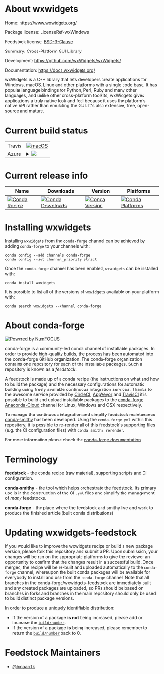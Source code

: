 About wxwidgets
===============

Home: https://www.wxwidgets.org/

Package license: LicenseRef-wxWindows

Feedstock license: [BSD-3-Clause](https://github.com/conda-forge/wxwidgets-feedstock/blob/master/LICENSE.txt)

Summary: Cross-Platform GUI Library

Development: https://github.com/wxWidgets/wxWidgets/

Documentation: https://docs.wxwidgets.org/

wxWidgets is a C++ library that lets developers create applications for
Windows, macOS, Linux and other platforms with a single code base. It has
popular language bindings for Python, Perl, Ruby and many other languages,
and unlike other cross-platform toolkits, wxWidgets gives applications a
truly native look and feel because it uses the platform's native API rather
than emulating the GUI. It's also extensive, free, open-source and mature.


Current build status
====================


<table><tr>
    <td>Travis</td>
    <td>
      <a href="https://travis-ci.com/conda-forge/wxwidgets-feedstock">
        <img alt="macOS" src="https://img.shields.io/travis/com/conda-forge/wxwidgets-feedstock/master.svg?label=macOS">
      </a>
    </td>
  </tr>
    
  <tr>
    <td>Azure</td>
    <td>
      <details>
        <summary>
          <a href="https://dev.azure.com/conda-forge/feedstock-builds/_build/latest?definitionId=10107&branchName=master">
            <img src="https://dev.azure.com/conda-forge/feedstock-builds/_apis/build/status/wxwidgets-feedstock?branchName=master">
          </a>
        </summary>
        <table>
          <thead><tr><th>Variant</th><th>Status</th></tr></thead>
          <tbody><tr>
              <td>linux_64</td>
              <td>
                <a href="https://dev.azure.com/conda-forge/feedstock-builds/_build/latest?definitionId=10107&branchName=master">
                  <img src="https://dev.azure.com/conda-forge/feedstock-builds/_apis/build/status/wxwidgets-feedstock?branchName=master&jobName=linux&configuration=linux_64_" alt="variant">
                </a>
              </td>
            </tr><tr>
              <td>linux_aarch64</td>
              <td>
                <a href="https://dev.azure.com/conda-forge/feedstock-builds/_build/latest?definitionId=10107&branchName=master">
                  <img src="https://dev.azure.com/conda-forge/feedstock-builds/_apis/build/status/wxwidgets-feedstock?branchName=master&jobName=linux&configuration=linux_aarch64_" alt="variant">
                </a>
              </td>
            </tr><tr>
              <td>linux_ppc64le</td>
              <td>
                <a href="https://dev.azure.com/conda-forge/feedstock-builds/_build/latest?definitionId=10107&branchName=master">
                  <img src="https://dev.azure.com/conda-forge/feedstock-builds/_apis/build/status/wxwidgets-feedstock?branchName=master&jobName=linux&configuration=linux_ppc64le_" alt="variant">
                </a>
              </td>
            </tr><tr>
              <td>win_64</td>
              <td>
                <a href="https://dev.azure.com/conda-forge/feedstock-builds/_build/latest?definitionId=10107&branchName=master">
                  <img src="https://dev.azure.com/conda-forge/feedstock-builds/_apis/build/status/wxwidgets-feedstock?branchName=master&jobName=win&configuration=win_64_" alt="variant">
                </a>
              </td>
            </tr>
          </tbody>
        </table>
      </details>
    </td>
  </tr>
</table>

Current release info
====================

| Name | Downloads | Version | Platforms |
| --- | --- | --- | --- |
| [![Conda Recipe](https://img.shields.io/badge/recipe-wxwidgets-green.svg)](https://anaconda.org/conda-forge/wxwidgets) | [![Conda Downloads](https://img.shields.io/conda/dn/conda-forge/wxwidgets.svg)](https://anaconda.org/conda-forge/wxwidgets) | [![Conda Version](https://img.shields.io/conda/vn/conda-forge/wxwidgets.svg)](https://anaconda.org/conda-forge/wxwidgets) | [![Conda Platforms](https://img.shields.io/conda/pn/conda-forge/wxwidgets.svg)](https://anaconda.org/conda-forge/wxwidgets) |

Installing wxwidgets
====================

Installing `wxwidgets` from the `conda-forge` channel can be achieved by adding `conda-forge` to your channels with:

```
conda config --add channels conda-forge
conda config --set channel_priority strict
```

Once the `conda-forge` channel has been enabled, `wxwidgets` can be installed with:

```
conda install wxwidgets
```

It is possible to list all of the versions of `wxwidgets` available on your platform with:

```
conda search wxwidgets --channel conda-forge
```


About conda-forge
=================

[![Powered by
NumFOCUS](https://img.shields.io/badge/powered%20by-NumFOCUS-orange.svg?style=flat&colorA=E1523D&colorB=007D8A)](https://numfocus.org)

conda-forge is a community-led conda channel of installable packages.
In order to provide high-quality builds, the process has been automated into the
conda-forge GitHub organization. The conda-forge organization contains one repository
for each of the installable packages. Such a repository is known as a *feedstock*.

A feedstock is made up of a conda recipe (the instructions on what and how to build
the package) and the necessary configurations for automatic building using freely
available continuous integration services. Thanks to the awesome service provided by
[CircleCI](https://circleci.com/), [AppVeyor](https://www.appveyor.com/)
and [TravisCI](https://travis-ci.com/) it is possible to build and upload installable
packages to the [conda-forge](https://anaconda.org/conda-forge)
[Anaconda-Cloud](https://anaconda.org/) channel for Linux, Windows and OSX respectively.

To manage the continuous integration and simplify feedstock maintenance
[conda-smithy](https://github.com/conda-forge/conda-smithy) has been developed.
Using the ``conda-forge.yml`` within this repository, it is possible to re-render all of
this feedstock's supporting files (e.g. the CI configuration files) with ``conda smithy rerender``.

For more information please check the [conda-forge documentation](https://conda-forge.org/docs/).

Terminology
===========

**feedstock** - the conda recipe (raw material), supporting scripts and CI configuration.

**conda-smithy** - the tool which helps orchestrate the feedstock.
                   Its primary use is in the construction of the CI ``.yml`` files
                   and simplify the management of *many* feedstocks.

**conda-forge** - the place where the feedstock and smithy live and work to
                  produce the finished article (built conda distributions)


Updating wxwidgets-feedstock
============================

If you would like to improve the wxwidgets recipe or build a new
package version, please fork this repository and submit a PR. Upon submission,
your changes will be run on the appropriate platforms to give the reviewer an
opportunity to confirm that the changes result in a successful build. Once
merged, the recipe will be re-built and uploaded automatically to the
`conda-forge` channel, whereupon the built conda packages will be available for
everybody to install and use from the `conda-forge` channel.
Note that all branches in the conda-forge/wxwidgets-feedstock are
immediately built and any created packages are uploaded, so PRs should be based
on branches in forks and branches in the main repository should only be used to
build distinct package versions.

In order to produce a uniquely identifiable distribution:
 * If the version of a package **is not** being increased, please add or increase
   the [``build/number``](https://docs.conda.io/projects/conda-build/en/latest/resources/define-metadata.html#build-number-and-string).
 * If the version of a package **is** being increased, please remember to return
   the [``build/number``](https://docs.conda.io/projects/conda-build/en/latest/resources/define-metadata.html#build-number-and-string)
   back to 0.

Feedstock Maintainers
=====================

* [@hmaarrfk](https://github.com/hmaarrfk/)

